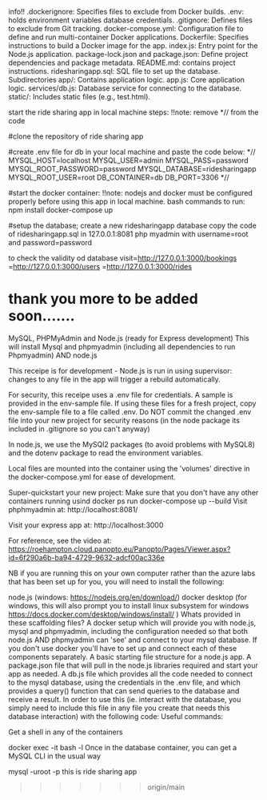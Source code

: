 
info!!
.dockerignore: Specifies files to exclude from Docker builds.
.env: holds environment variables database credentials.
.gitignore: Defines files to exclude from Git tracking.
docker-compose.yml: Configuration file to define and run multi-container Docker applications.
Dockerfile: Specifies instructions to build a Docker image for the app.
index.js: Entry point for the Node.js application.
package-lock.json and package.json: Define project dependencies and package metadata.
README.md: contains project instructions.
ridesharingapp.sql: SQL file to set up the database.
Subdirectories
app/: Contains application logic.
app.js: Core application logic.
services/db.js: Database service for connecting to the database.
static/: Includes static files (e.g., test.html).

start the ride sharing app in local machine
steps:
!!note: remove *// from the code

#clone the repository of ride sharing app

#create .env file for db in your local machine and paste the code below:
*//
MYSQL_HOST=localhost
MYSQL_USER=admin
MYSQL_PASS=password
MYSQL_ROOT_PASSWORD=password
MYSQL_DATABASE=ridesharingapp
MYSQL_ROOT_USER=root
DB_CONTAINER=db
DB_PORT=3306
*//

#start the docker container:
!!note: nodejs and docker must be configured properly before using this app in local machine.
bash commands to run:
npm install
docker-compose up

#setup the database;
create a new ridesharingapp database
copy the code of ridesharingapp.sql
in 127.0.0.1:8081 php myadmin
with username=root and password=password

to check the validity od database 
visit=http://127.0.0.1:3000/bookings    
    =http://127.0.0.1:3000/users
    =http://127.0.0.1:3000/rides

thank you more to be added soon.......
=======
MySQL, PHPMyAdmin and Node.js (ready for Express development)
This will install Mysql and phpmyadmin (including all dependencies to run Phpmyadmin) AND node.js

This receipe is for development - Node.js is run in using supervisor: changes to any file in the app will trigger a rebuild automatically.

For security, this receipe uses a .env file for credentials. A sample is provided in the env-sample file. If using these files for a fresh project, copy the env-sample file to a file called .env. Do NOT commit the changed .env file into your new project for security reasons (in the node package its included in .gitignore so you can't anyway)

In node.js, we use the MySQl2 packages (to avoid problems with MySQL8) and the dotenv package to read the environment variables.

Local files are mounted into the container using the 'volumes' directive in the docker-compose.yml for ease of development.

Super-quickstart your new project:
Make sure that you don't have any other containers running usind docker ps
run docker-compose up --build
Visit phphmyadmin at:
http://localhost:8081/

Visit your express app at:
http://localhost:3000

For reference, see the video at: https://roehampton.cloud.panopto.eu/Panopto/Pages/Viewer.aspx?id=6f290a6b-ba94-4729-9632-adcf00ac336e

NB if you are running this on your own computer rather than the azure labs that has been set up for you, you will need to install the following:

node.js (windows: https://nodejs.org/en/download/)
docker desktop (for windows, this will also prompt you to install linux subsystem for windows https://docs.docker.com/desktop/windows/install/ )
Whats provided in these scaffolding files?
A docker setup which will provide you with node.js, mysql and phpmyadmin, including the configuration needed so that both node.js AND phpmyadmin can 'see' and connect to your mysql database. If you don't use docker you'll have to set up and connect each of these components separately.
A basic starting file structure for a node.js app.
A package.json file that will pull in the node.js libraries required and start your app as needed.
A db.js file which provides all the code needed to connect to the mysql database, using the credentials in the .env file, and which provides a query() function that can send queries to the database and receive a result. In order to use this (ie. interact with the database, you simply need to include this file in any file you create that needs this database interaction) with the following code:
Useful commands:

Get a shell in any of the containers

docker exec -it <container name> bash -l
Once in the database container, you can get a MySQL CLI in the usual way

mysql -uroot -p<password> 
this is ride sharing app   
>>>>>>> origin/main
